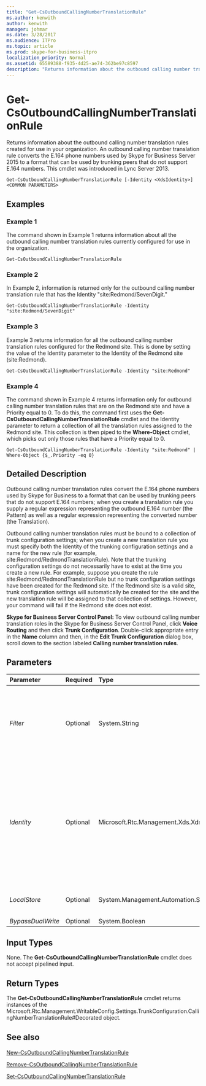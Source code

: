 ```yaml
---
title: "Get-CsOutboundCallingNumberTranslationRule"
ms.author: kenwith
author: kenwith
manager: johmar
ms.date: 3/28/2017
ms.audience: ITPro
ms.topic: article
ms.prod: skype-for-business-itpro
localization_priority: Normal
ms.assetid: 65589388-f935-4d25-ae74-362be97c8597
description: "Returns information about the outbound calling number translation rules created for use in your organization. An outbound calling number translation rule converts the E.164 phone numbers used by Skype for Business Server 2015 to a format that can be used by trunking peers that do not support E.164 numbers. This cmdlet was introduced in Lync Server 2013."
---
```


# Get-CsOutboundCallingNumberTranslationRule
 
Returns information about the outbound calling number translation rules created for use in your organization. An outbound calling number translation rule converts the E.164 phone numbers used by Skype for Business Server 2015 to a format that can be used by trunking peers that do not support E.164 numbers. This cmdlet was introduced in Lync Server 2013.
  
```
Get-CsOutboundCallingNumberTranslationRule [-Identity <XdsIdentity>] <COMMON PARAMETERS>

```

## Examples
<a name="Examples"> </a>

### Example 1

The command shown in Example 1 returns information about all the outbound calling number translation rules currently configured for use in the organization.
  
```
Get-CsOutboundCallingNumberTranslationRule
```

### Example 2

In Example 2, information is returned only for the outbound calling number translation rule that has the Identity "site:Redmond/SevenDigit."
  
```
Get-CsOutboundCallingNumberTranslationRule -Identity "site:Redmond/SevenDigit"
```

### Example 3

Example 3 returns information for all the outbound calling number translation rules configured for the Redmond site. This is done by setting the value of the Identity parameter to the Identity of the Redmond site (site:Redmond).
  
```
Get-CsOutboundCallingNumberTranslationRule -Identity "site:Redmond"
```

### Example 4

The command shown in Example 4 returns information only for outbound calling number translation rules that are on the Redmond site and have a Priority equal to 0. To do this, the command first uses the **Get-CsOutboundCallingNumberTranslationRule** cmdlet and the Identity parameter to return a collection of all the translation rules assigned to the Redmond site. This collection is then piped to the **Where-Object** cmdlet, which picks out only those rules that have a Priority equal to 0.
  
```
Get-CsOutboundCallingNumberTranslationRule -Identity "site:Redmond" | Where-Object {$_.Priority -eq 0}
```

## Detailed Description
<a name="DetailedDescription"> </a>

Outbound calling number translation rules convert the E.164 phone numbers used by Skype for Business to a format that can be used by trunking peers that do not support E.164 numbers; when you create a translation rule you supply a regular expression representing the outbound E.164 number (the Pattern) as well as a regular expression representing the converted number (the Translation).
  
Outbound calling number translation rules must be bound to a collection of trunk configuration settings; when you create a new translation rule you must specify both the Identity of the trunking configuration settings and a name for the new rule (for example, site:Redmond/RedmondTranslationRule). Note that the trunking configuration settings do not necessarily have to exist at the time you create a new rule. For example, suppose you create the rule site:Redmond/RedmondTranslationRule but no trunk configuration settings have been created for the Redmond site. If the Redmond site is a valid site, trunk configuration settings will automatically be created for the site and the new translation rule will be assigned to that collection of settings. However, your command will fail if the Redmond site does not exist.
  
 **Skype for Business Server Control Panel:** To view outbound calling number translation roles in the Skype for Business Server Control Panel, click **Voice Routing** and then click **Trunk Configuration**. Double-click appropriate entry in the **Name** column and then, in the **Edit Trunk Configuration** dialog box, scroll down to the section labeled **Calling number translation rules**.
  
## Parameters
<a name="DetailedDescription"> </a>

|**Parameter**|**Required**|**Type**|**Description**|
|:-----|:-----|:-----|:-----|
| _Filter_ <br/> |Optional  <br/> |System.String  <br/> |Performs a wildcard search that allows you to return only those outbound translation rules that have Identities that match the wildcard string. For example, this syntax returns all the translation rules that include the string value "Redmond":  <br/>  `-Filter "*Redmond*"` <br/> To return all the translation rules configured at the site scope use this syntax:  <br/>  `-Filter "site:*"` <br/> |
| _Identity_ <br/> |Optional  <br/> |Microsoft.Rtc.Management.Xds.XdsIdentity  <br/> |Unique identifier for the outbound calling number translation rule you want to retrieve. The Identity consists of the scope followed by a unique name within each scope; for example:  <br/>  `-Identity "site:Redmond/OutboundRule1"` <br/> To return all the translation rules configured for a specific scope (such as the Redmond site) simply set the Identity to the scope itself:  <br/>  `-Identity "site:Redmond"` <br/> If neither the Identity parameter nor the Filter parameter is specified the **Get-CsOutboundCallingNumberTranslationRule** cmdlet returns information about all your outbound calling number translation rules. <br/> |
| _LocalStore_ <br/> |Optional  <br/> |System.Management.Automation.SwitchParameter  <br/> |Retrieves the outbound calling number translation rule data from the local replica of the Central Management store rather than from the Central Management store itself.  <br/> |
| _BypassDualWrite_ <br/> |Optional  <br/> |System.Boolean  <br/> |PARAMVALUE: $true | $false  <br/> |
   
## Input Types
<a name="InputTypes"> </a>

None. The **Get-CsOutboundCallingNumberTranslationRule** cmdlet does not accept pipelined input.
  
## Return Types
<a name="ReturnTypes"> </a>

The **Get-CsOutboundCallingNumberTranslationRule** cmdlet returns instances of the Microsoft.Rtc.Management.WritableConfig.Settings.TrunkConfiguration.CallingNumberTranslationRule#Decorated object.
  
## See also
<a name="ReturnTypes"> </a>

#### 

[New-CsOutboundCallingNumberTranslationRule](new-csoutboundcallingnumbertranslationrule.md)
  
[Remove-CsOutboundCallingNumberTranslationRule](remove-csoutboundcallingnumbertranslationrule.md)
  
[Set-CsOutboundCallingNumberTranslationRule](set-csoutboundcallingnumbertranslationrule.md)

